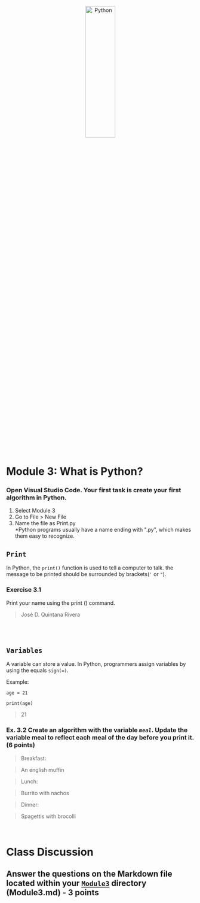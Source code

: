 <div style="text-align:center">
        <img    src="https://i.redd.it/rxezjyf4ojx41.png"
                title="Python" 
                width="40%" 
                height="30%" />
</div>
<br>

# Module 3: What is Python?

### Open Visual Studio Code. Your first task is create your first algorithm in Python.

1. Select Module 3
2. Go to File > New File
3. Name the file as Print.py  
*Python programs usually have a name ending with ".py", which makes them easy to recognize. 

## `Print`
In Python, the `print()` function is used to tell a computer to talk. the message to be printed should be surrounded by brackets(`'` or `"`).
### Exercise 3.1 
Print your name using the print () command.
>José D. Quintana Rivera

<br>
<br>

## `Variables`
A variable can store a value.  In Python, programmers assign variables by using the equals `sign(=)`. 

Example: 
```
age = 21

print(age)
```
>21

### Ex. 3.2 Create an algorithm with the variable *`meal`*. Update the variable meal to reflect each meal of the day before you print it. (6 points)
>Breakfast: 

>An english muffin

>Lunch:

>Burrito with nachos

>Dinner:

>Spagettis with brocolli

<br>

# Class Discussion
## Answer the questions on the Markdown file located within your <u>`Module3`</u> directory (Module3.md) - 3 points

<!-- This is a comment. It is not processed by the code -->
<!-- Welcome! These are your questions. -->
<!-- Answer using full sentences to receive all points. -->
<!-- 

Evaluate the following code. Is the code written correctly? 
  print('This message has a syntax error!")
  print(Churrigueresco)
 - Answer:

If you found a SyntaxError or NameError in the code, what would be the correct code?

 - Answer:


Lackluster responses may result in point deductions.
-->
